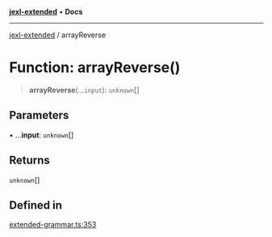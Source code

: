 [**jexl-extended**](../README.md) • **Docs**

***

[jexl-extended](../globals.md) / arrayReverse

# Function: arrayReverse()

> **arrayReverse**(...`input`): `unknown`[]

## Parameters

• ...**input**: `unknown`[]

## Returns

`unknown`[]

## Defined in

[extended-grammar.ts:353](https://github.com/nikoraes/jexl-extended/blob/db8adde102268337995e72b2224f129152316ed5/src/extended-grammar.ts#L353)
